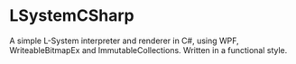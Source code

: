 LSystemCSharp
=============
A simple L-System interpreter and renderer in C#, using WPF, WriteableBitmapEx and ImmutableCollections. Written in a 
functional style.
